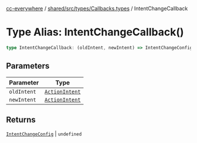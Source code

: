 [cc-everywhere](../../../../../index.md) / [shared/src/types/Callbacks.types](../index.md) / IntentChangeCallback

# Type Alias: IntentChangeCallback()

```ts
type IntentChangeCallback: (oldIntent, newIntent) => IntentChangeConfig | undefined;
```

## Parameters

| Parameter | Type |
| ------ | ------ |
| `oldIntent` | [`ActionIntent`](../../ActionIntent.types/type-aliases/ActionIntent.md) |
| `newIntent` | [`ActionIntent`](../../ActionIntent.types/type-aliases/ActionIntent.md) |

## Returns

[`IntentChangeConfig`](../interfaces/IntentChangeConfig.md) \| `undefined`
